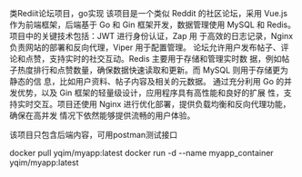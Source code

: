 类Rediit论坛项目，go实现
该项目是一个类似 Reddit 的社区论坛，采用 Vue.js 作为前端框架，后端基于 Go 和
Gin 框架开发，数据管理使用 MySQL 和 Redis。项目中的关键技术包括：JWT 进行身份认证，Zap 用
于高效的日志记录，Nginx 负责网站的部署和反向代理，Viper 用于配置管理。
论坛允许用户发布帖子、评论和点赞，支持实时的社交互动。Redis 主要用于存储和管理实时数
据，例如帖子热度排行和点赞数量，确保数据快速读取和更新。而 MySQL 则用于存储更为静态的信
息，比如用户资料、帖子内容及相关的元数据。
通过充分利用 Go 的并发优势，以及 Gin 框架的轻量级设计，应用程序具有高性能和良好的扩展
性，支持实时交互。项目还使用 Nginx 进行优化部署，提供负载均衡和反向代理功能，确保在高并发
情况下依然能够提供流畅的用户体验。

该项目只包含后端内容，可用postman测试接口

docker pull yqim/myapp:latest
docker run -d --name myapp_container yqim/myapp:latest
